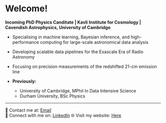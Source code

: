 # Welcome!  

**Incoming PhD Physics Canditate | Kavli Institute for Cosmology | Cavendish Astrophysics, University of Cambridge**

- Specialising in machine learning, Bayesian inference, and high-performance computing for large-scale astronomical data analysis  
- Developing scalable data pipelines for the Exascale Era of Radio Astronomy  
- Focusing on precision measurements of the redshifted 21-cm emission line  
  
- **Previously:**
  - University of Cambridge, MPhil In Data Intensive Science
  - Durham University, BSc Physics
---
📧 Contact me at: [Email](mailto:jacobtutt@icloud.com)  
🔗 Connect with me on: [LinkedIn](https://www.linkedin.com/in/jacob-tutt-8a1b62256/)
🌐 Visit my website: [Here](https://jacobtutt.github.io)
